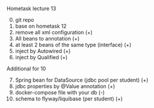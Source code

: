Hometask lecture 13

0. git repo
1. base on hometask 12
2. remove all xml configuration (+)
3. All beans to annotation (+)
4. at least 2 beans of the same type (interface) (+)
5. inject by Autowired (+)
6. inject by Qualified (+)

Additional for 10

7. Spring bean for DataSource (jdbc pool per student) (+)
8. jdbc properties by @Value annotation (+)
9. docker-compose file with your db (-)
10. schema to flyway/liquibase (per student) (+)